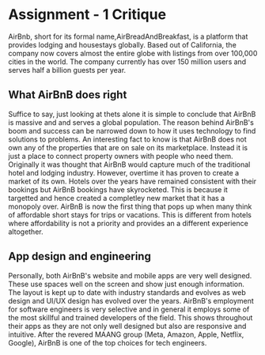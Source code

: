 # Assignment - 1 Critique
AirBnb, short for its formal name,AirBreadAndBreakfast, is a platform that provides lodging and housestays globally. Based out of California, the company now covers almost the entire globe with listings from over 100,000 cities in the world. The company currently has over 150 million users and serves half a billion guests per year.

## What AirBnB does right
Suffice to say, just looking at thets alone it is simple to conclude that AirBnB is massive and and serves a global population. The reason behind AirBnB's boom and success can be narrowed down to how it uses technology to find solutions to problems. An interesting fact to know is that AirBnB does not own any of the properties that are on sale on its marketplace. Instead it is just a place to connect property owners with people who need them. Originally it was thought that AirBnB would capture much of the traditional hotel and lodging industry. However, overtime it has proven to create a market of its own. Hotels over the years have remained consistent with their bookings but AirBnB bookings have skyrocketed. This is because it targetted and hence created a completley new market that it has a monopoly over. AirBnB is now the first thing that pops up when many think of affordable short stays for trips or vacations. This is different from hotels where affordability is not a priority and provides an a different experience altogether.

## App design and engineering
Personally, both AirBnB's website and mobile apps are very well designed. These use spaces well on the screen and show just enough information. The layout is kept up to date with industry standards and evolves as web design and UI/UX design has evolved over the years.
AirBnB's employment for software engineers is very selective and in general it employs some of the most skillful and trained developers of the field. This shows throughout their apps as they are not only well designed but also are responsive and intuitive. After the revered MAANG group (Meta, Amazon, Apple, Netflix, Google), AirBnB is one of the top choices for tech engineers.

